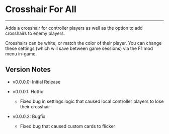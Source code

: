 # Crosshair For All
-------------------

Adds a crosshair for controller players as well as the option to add crosshairs to enemy players.

Crosshairs can be white, or match the color of their player. You can change these settings (which will save between game sessions) via the F1 mod menu in-game.

## Version Notes

- v0.0.0.0: Initial Release

- v0.0.0.1: Hotfix
    - Fixed bug in settings logic that caused local controller players to lose their crosshair

- v0.0.0.2: Bugfix
    - Fixed bug that caused custom cards to flicker
